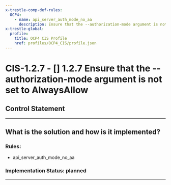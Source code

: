 ```yaml
---
x-trestle-comp-def-rules:
  OCP4:
    - name: api_server_auth_mode_no_aa
      description: Ensure that the --authorization-mode argument is not set to AlwaysAllow
x-trestle-global:
  profile:
    title: OCP4 CIS Profile
    href: profiles/OCP4_CIS/profile.json
---
```


# CIS-1.2.7 - \[\] 1.2.7 Ensure that the --authorization-mode argument is not set to AlwaysAllow

## Control Statement

______________________________________________________________________

## What is the solution and how is it implemented?

<!-- For implementation status enter one of: implemented, partial, planned, alternative, not-applicable -->

<!-- Note that the list of rules under ### Rules: is read-only and changes will not be captured after assembly to JSON -->

<!-- Add control implementation description here for control: CIS-1.2.7 -->

### Rules:

  - api_server_auth_mode_no_aa

### Implementation Status: planned

______________________________________________________________________
